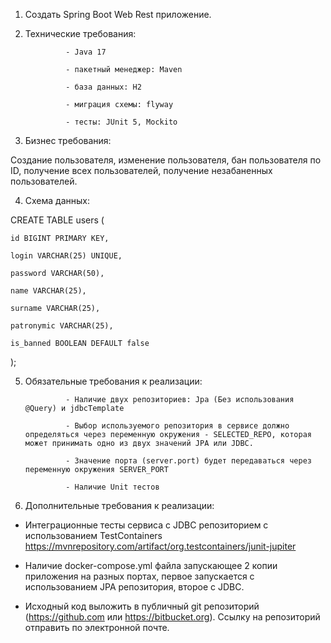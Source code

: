 1. Создать Spring Boot Web Rest приложение.

2. Технические требования:

                - Java 17

                - пакетный менеджер: Maven

                - база данных: H2

                - миграция схемы: flyway

                - тесты: JUnit 5, Mockito

3. Бизнес требования:

Создание пользователя, изменение пользователя, бан пользователя по ID, получение всех пользователей, получение незабаненных пользователей.

4. Схема данных:

CREATE TABLE users (

    id BIGINT PRIMARY KEY,

    login VARCHAR(25) UNIQUE,

    password VARCHAR(50),

    name VARCHAR(25),

    surname VARCHAR(25),

    patronymic VARCHAR(25),

    is_banned BOOLEAN DEFAULT false

);

5. Обязательные требования к реализации:

                - Наличие двух репозиториев: Jpa (Без использования @Query) и jdbcTemplate

                - Выбор используемого репозитория в сервисе должно определяться через переменную окружения - SELECTED_REPO, которая может принимать одно из двух значений JPA или JDBC.

                - Значение порта (server.port) будет передаваться через переменную окружения SERVER_PORT

                - Наличие Unit тестов



6. Дополнительные требования к реализации:

- Интеграционные тесты сервиса с JDBC репозиторием с использованием TestContainers https://mvnrepository.com/artifact/org.testcontainers/junit-jupiter

- Наличие docker-compose.yml файла запускающее 2 копии приложения на разных портах, первое запускается с использованием JPA репозитория, второе с JDBC.

- Исходный код выложить в публичный git репозиторий (https://github.com или https://bitbucket.org).  Ссылку на репозиторий отправить по электронной почте.